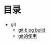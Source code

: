 ﻿# 目录
- git
    - [git blog build](https://clarencexiu.github.io/git/blog)
	- [git的使用](https://charencexiu.github.io/git/use)